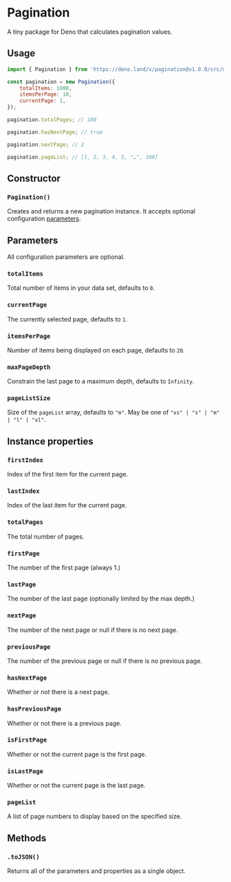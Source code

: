 # Pagination

A tiny package for Deno that calculates pagination values.

## Usage

```js
import { Pagination } from 'https://deno.land/x/pagination@v1.0.0/src/mod.ts';

const pagination = new Pagination({
	totalItems: 1000,
	itemsPerPage: 10,
	currentPage: 1,
});

pagination.totalPages; // 100

pagination.hasNextPage; // true

pagination.nextPage; // 2

pagination.pageList; // [1, 2, 3, 4, 5, "…", 100]
```

## Constructor

### `Pagination()`

Creates and returns a new pagination instance. It accepts optional configuration [parameters](#parameters).

## Parameters

All configuration parameters are optional.

### `totalItems`

Total number of items in your data set, defaults to `0`.

### `currentPage`

The currently selected page, defaults to `1`.

### `itemsPerPage`

Number of items being displayed on each page, defaults to `20`.

### `maxPageDepth`

Constrain the last page to a maximum depth, defaults to `Infinity`.

### `pageListSize`

Size of the `pageList` array, defaults to `"m"`. May be one of `"xs" | "s" | "m" | "l" | "xl"`.

## Instance properties

### `firstIndex`

Index of the first item for the current page.

### `lastIndex`

Index of the last item for the current page.

### `totalPages`

The total number of pages.

### `firstPage`

The number of the first page (always 1.)

### `lastPage`

The number of the last page (optionally limited by the max depth.)

### `nextPage`

The number of the next page or null if there is no next page.

### `previousPage`

The number of the previous page or null if there is no previous page.

### `hasNextPage`

Whether or not there is a next page.

### `hasPreviousPage`

Whether or not there is a previous page.

### `isFirstPage`

Whether or not the current page is the first page.

### `isLastPage`

Whether or not the current page is the last page.

### `pageList`

A list of page numbers to display based on the specified size.

## Methods

### `.toJSON()`

Returns all of the parameters and properties as a single object.
